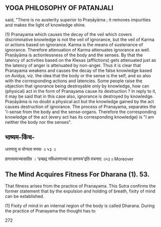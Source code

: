 ## YOGA PHILOSOPHY OF PATANJALI

said, "There is no austerity superior to Praņāyāma ; it removes impurities and makes the light of knowledge shine.

(1) Pranayama which causes the decay of the veil which covers discriminative knowledge is not the veil of ignorance, but the veil of Karma or actions based on ignorance. Karma is the means of sustenance of ignorance. Therefore attenuation of Karma attenuates ignorance as well. Praņāyāma is actionlessness of the body and the senses. By that the latency of activities based on the Klesas (afflictions) gets attenuated just as the latency of anger is attenuated by non-anger. Thus it is clear that Pranayama weakens and causes the decay of the false knowledge based on Avidya, viz. the idea that the body or the sense is the self, and so also with the corresponding actions and latencies. Some people raise the objection that ignorance being destroyable only by knowledge, how can (physical) act in the form of Pranayama cause its destruction ? In reply to it, it may be said that in this case also, ignorance is destroyed by knowledge. Praņāyāma is no doubt a physical act but the knowledge gained by the act causes destruction of ignorance. The process of Pranayama, separates the 'I-sense from the body and the sense-organs. Therefore the corresponding knowledge of the act (every act has its corresponding knowledge) is "I am neither the body nor the senses".

## भाष्यम-किंच-

धारणासु च योग्यता मनसः ॥ ५३ ॥

प्राणायामाभ्यासादिव । 'प्रच्छद्र नविधारणाभ्यां वा प्राणस्य'द्रति वचनात् ॥५३॥ Moreover

## The Mind Acquires Fitness For Dharana (1). 53.

That fitness arises from the practice of Pranayama. This Sutra confirms the former statement that by the expulsion and holding of breath, fixity of mind can be established.

(1] Fixity of mind in an internal region of the body is called Dharana. During the practice of Pranayama the thought has to

272